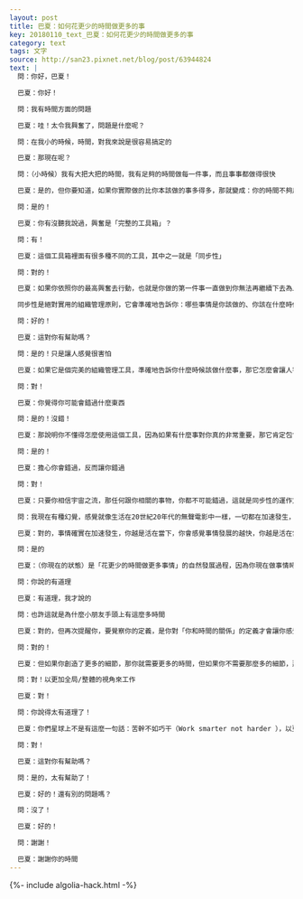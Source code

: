 ```yaml
---
layout: post
title: 巴夏：如何花更少的時間做更多的事
key: 20180110_text_巴夏：如何花更少的時間做更多的事
category: text
tags: 文字
source: http://san23.pixnet.net/blog/post/63944824
text: |
  問：你好，巴夏！

  巴夏：你好！

  問：我有時間方面的問題

  巴夏：哇！太令我興奮了，問題是什麼呢？

  問：在我小的時候，時間，對我來說是很容易搞定的

  巴夏：那現在呢？

  問：（小時候）我有大把大把的時間，我有足夠的時間做每一件事，而且事事都做得很快

  巴夏：是的，但你要知道，如果你實際做的比你本該做的事多得多，那就變成：你的時間不夠用，而如果你相信興奮自帶的工具之一即「同步性」，那同步性就會為你把每件事都組織好，你就有足夠的時間去做你該做的每件事，而你沒時間做的事，就說明你目前不需要做，這對你有幫助嗎？還是說我沒花足夠的時間跟你解釋？你需要我再解說一遍嗎？

  問：是的！

  巴夏：你有沒聽我說過，興奮是「完整的工具箱」？

  問：有！

  巴夏：這個工具箱裡面有很多種不同的工具，其中之一就是「同步性」

  問：對的！

  巴夏：如果你依照你的最高興奮去行動，也就是你做的第一件事一直做到你無法再繼續下去為止，然後你做下一件事，再下一件事，再下下一件事…，興奮工具箱中的同步性會準確地告訴你在哪件你興奮的事情上該花多少時間，而當一天結束時，你興奮地想要睡覺，所以沒時間做任何一件事，都說明在這時你不需要做這件事

  同步性是絕對實用的組織管理原則，它會準確地告訴你：哪些事情是你該做的、你該在什麼時候做、一天要做的量是多少等等…，讓它來規劃你的日程安排，讓同步性當你的嚮導，然後你就會有剛好的時間，剛剛好做好你真正需要做的全部的事情，而在那一刻，你還沒做的事情，可能並不像你所想的那樣「需要及時做完」

  問：好的！

  巴夏：這對你有幫助嗎？

  問：是的！只是讓人感覺很害怕

  巴夏：如果它是個完美的組織管理工具，準確地告訴你什麼時候該做什麼事，那它怎麼會讓人害怕呢？唯一一個讓你害怕的原因，就是你不相信它是這樣運作的

  問：對！

  巴夏：你覺得你可能會錯過什麼東西

  問：是的！沒錯！

  巴夏：那說明你不懂得怎麼使用這個工具，因為如果有什麼事對你真的非常重要，那它肯定包含在組織管理原則中，如此你怎麼可能錯過它呢？你認為這件事會在原則之外嗎？真正和你相關的事一件都不會少！這是它的特點之一，只要相關，一個都少不了！所以，你什麼都不會錯過，實際上唯一會讓你錯過的做法就是你花時間在那裡擔憂你會錯過它們，你明白嗎？

  問：是的！

  巴夏：擔心你會錯過，反而讓你錯過

  問：對！

  巴夏：只要你相信宇宙之流，那任何跟你相關的事物，你都不可能錯過，這就是同步性的運作方式

  問：我現在有種幻覺，感覺就像生活在20世紀20年代的無聲電影中一樣，一切都在加速發生，相比於20年前，一天很快就過去了，感覺就像只過了20秒

  巴夏：對的，事情確實在加速發生，你越是活在當下，你會感覺事情發展的越快，你越是活在當下，你創造的時間就越少，記住，時間是由你創造的，因此，你越是活在當下你的效率就越高，於是你就可以用更少的時間做更多的事，你明白嗎？

  問：是的

  巴夏：（你現在的狀態）是「花更少的時間做更多事情」的自然發展過程，因為你現在做事情時，越來越專注在當下

  問：你說的有道理

  巴夏：有道理，我才說的

  問：也許這就是為什麼小朋友手頭上有這麼多時間

  巴夏：對的，但再次提醒你，要覺察你的定義，是你對「你和時間的關係」的定義才會讓你感覺到時間不夠用，你的時間總是夠的，因為創造時間的人是你

  問：對的！

  巴夏：但如果你創造了更多的細節，那你就需要更多的時間，但如果你不需要那麼多的細節，那你就不需要創造那麼多的時間

  問：對！以更加全局/整體的視角來工作

  巴夏：對！

  問：你說得太有道理了！

  巴夏：你們星球上不是有這麼一句話：苦幹不如巧干（Work smarter not harder ），以更加全面的視角來工作吧，這樣，你就可以用更少的時間把事情做完

  問：對！

  巴夏：這對你有幫助嗎？

  問：是的，太有幫助了！

  巴夏：好的！還有別的問題嗎？

  問：沒了！

  巴夏：好的！

  問：謝謝！

  巴夏：謝謝你的時間
---
```


{%- include algolia-hack.html -%}
